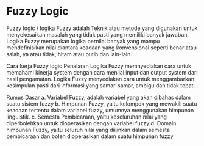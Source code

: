 # Fuzzy Logic
Fuzzy logic / logika Fuzzy adalah Teknik atau metode yang digunakan untuk menyekesaikan masalah yang tidak pasti yang memiliki banyak jawaban. Logika Fuzzy merupakan logika bernilai banyak yang mampu mendefinisikan nilai diantara keadaan yang konvensional seperti benar atau salah, ya atau tidak, hitam atau putih dan lain-lain. 

Cara kerja Fuzzy logic
Penalaran Logika Fuzzy memnyediakan cara untuk memahami kinerja system dengan cara menilai input dan output system dari hasil pengamatan. Logika Fuzzy menyediakan cara untuk menggambarkan kesimpulan pasti dari informasi yang samar-samar, ambigu dan tidak tepat.

Rumus Dasar
a.	Variabel Fuzzy, adalah variabel yang akan dibahas dalam suatu sistem fuzzy
b.	Himpunan Fuzzy, yaitu kelompok yang mewakili suatu keadaan tertentu dalam variabel fuzzy, umumnya menggunakan himpunan linguistik.
c.	Semesta Pembicaraan, yaitu keseluruhan nilai yang diperbolehkan untuk dioperasikan dengan variabel fuzzy
d.	Domain himpunan Fuzzy, yaitu seluruh nilai yang diijinkan dalam semesta pembicaraan dan boleh dioperasikan dalam suatu himpunan fuzzy
